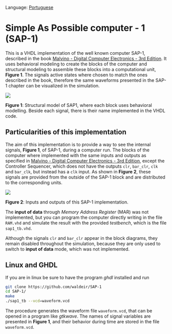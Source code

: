 Language: [Portuguese](https://github.com/waldeir/SAP-1/blob/master/README.pt.md)

# Simple As Possible computer - 1  (SAP-1)

This is a VHDL implementation of the well known computer SAP-1, described in
the book [Malvino - Digital Computer Electronics - 3rd Edition][book].  It uses
behavioral modeling to create the blocks of the computer and structural
modeling to assemble these blocks into a computational unit, **Figure 1**. The
signals active states where chosen to match the ones described in the book,
therefore the same waveforms presented in the SAP-1 chapter can be visualized
in the simulation.

![](images/block_diagram_sap1.png)

**Figure 1**: Structural model of SAP1, where each block uses behavioral modelling.
Beside each signal, there is their name implemented in the VHDL code.

## Particularities of this implementation

The aim of this implementation is to provide a way to see the internal
signals, **Figure 1**, of SAP-1, during a computer run. The blocks of the
computer where implemented with the same inputs and outputs as specified in
[Malvino - Digital Computer Electronics - 3rd Edition][book], except the
Controller Sequencer, which does not have the outputs `clr`, `bar_clr`, `clk`
and `bar_clk`, but instead has a `clk` input. As shown in **Figure 2**, these
signals are provided from the outside of the SAP-1 block and are distributed to
the corresponding units.

![](images/sap1_top_level.png)

**Figure 2**: Inputs and outputs of this SAP-1 implementation.

The **input of data** through *Memory Address Register* (MAR) was not implemented, but you
can program the computer directly writing in the file `RAM.vhd` and simulate
the result with the provided *testbench*, which is the file `sap1_tb.vhd`.

Although the signals `clr` and `bar_clr` appear in the block diagrams, they
remain disabled throughout the simulation, because they are only used to switch
to **input of data** mode, which was not implemented.


## Linux and GHDL

If you are in linux be sure to have the program *ghdl* installed and run

```bash
git clone https://github.com/waldeir/SAP-1
cd SAP-1/
make
./sap1_tb --vcd=waveform.vcd
```

The procedure generates the waveform file `waveform.vcd`, that can be opened in
a program like *gtkwave*. The names of signal variables are presented in
**Figure 1**, and their behavior during time are stored in the file
`waveform.vcd`.


[book]:https://www.amazon.com/Digital-Computer-Electronics-Albert-Malvino/dp/0028005945 "https://www.amazon.com/Digital-Computer-Electronics-Albert-Malvino/dp/0028005945"
